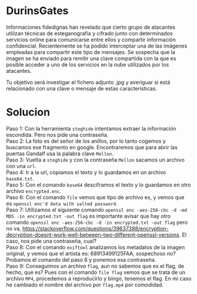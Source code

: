 # DurinsGates

Informaciones fidedignas han revelado que cierto grupo de atacantes utilizan técnicas de esteganografía y cifrado junto con determinados servicios online para comunicarse entre ellos y compartir información confidencial. Recientemente se ha podido interceptar una de las imágenes empleadas para compartir este tipo de mensajes. Se sospecha que la imagen se ha enviado para remitir una clave compartida con la que es posible acceder a uno de los servicios en la nube utilizados por los atacantes.  

Tu objetivo será investigar el fichero adjunto .jpg y averiguar si está relacionado con una clave o mensaje de estas características.  

# Solucion

Paso 1: Con la herramienta `steghide` intentamos extraer la información escondida. Pero nos pide una contraseña.  
Paso 2: La foto es del señor de los anillos, por lo tanto cogemos y buscamos ese fragmento en google. Encontraremos que para abrir las puertas Gandalf usa la palabra clave `Mellon`.  
Paso 3: Vuelta a `steghide` y con la contraseña `Mellon` sacamos un archivo con una `url`.  
Paso 4: Ir a la url, copiamos el texto y lo guardamos en un archivo `base64.txt`.  
Paso 5: Con el comando `base64` desciframos el texto y lo guardamos en otro archivo `encrypted.enc`.  
Paso 6: Con el comando `file` vemos que tipo de archivo es, y vemos que es `openssl enc'd data with salted password`.  
Paso 7: Utilizamos el siguiente comando `openssl enc -aes-256-cbc -d -md MD5 -in encrypted.txt -out flag` es importante avisar que hay otro comando `openssl enc -aes-256-cbc -d -in encrypted.txt -out flag` pero no va, https://stackoverflow.com/questions/39637388/encryption-decryption-doesnt-work-well-between-two-different-openssl-versions. El caso, nos pide una contraseña, cual?  
Paso 8: Con el comando `exiftool` analizamos los metadatos de la imagen original, y vemos que el artista es: 68913499125FAA, sospechoso no? Probamos el comando del paso 8 y ponemos esa contraseña.  
Paso 9: Conseguimos un archivo `flag`, aun no sabemos que es el flag, de hecho, que es? Pues con el comando `file flag` vemos que se trata de un archivo `MP4`, procedemos a reproducirlo y bingo, tenemos el flag. En mi caso he cambiado el nombre del archivo por `flag.mp4` por comodidad.  
